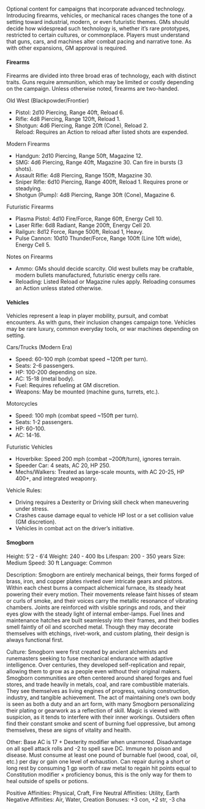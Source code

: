 Optional content for campaigns that incorporate advanced technology. Introducing firearms, vehicles, or mechanical races changes the tone of a setting toward industrial, modern, or even futuristic themes. GMs should decide how widespread such technology is, whether it’s rare prototypes, restricted to certain cultures, or commonplace. Players must understand that guns, cars, and machines alter combat pacing and narrative tone. As with other expansions, GM approval is required.

#### Firearms

Firearms are divided into three broad eras of technology, each with distinct traits. Guns require ammunition, which may be limited or costly depending on the campaign. Unless otherwise noted, firearms are two-handed.

Old West (Blackpowder/Frontier)
- Pistol: 2d10 Piercing, Range 40ft, Reload 6.
- Rifle: 4d8 Piercing, Range 120ft, Reload 1.
- Shotgun: 4d6 Piercing, Range 20ft (Cone), Reload 2.  
    Reload: Requires an Action to reload after listed shots are expended.

Modern Firearms
- Handgun: 2d10 Piercing, Range 50ft, Magazine 12.
- SMG: 4d6 Piercing, Range 40ft, Magazine 30. Can fire in bursts (3 shots).
- Assault Rifle: 4d8 Piercing, Range 150ft, Magazine 30.
- Sniper Rifle: 6d10 Piercing, Range 400ft, Reload 1. Requires prone or steadying.
- Shotgun (Pump): 4d8 Piercing, Range 30ft (Cone), Magazine 6.

Futuristic Firearms
- Plasma Pistol: 4d10 Fire/Force, Range 60ft, Energy Cell 10.
- Laser Rifle: 6d8 Radiant, Range 200ft, Energy Cell 20.
- Railgun: 8d12 Force, Range 500ft, Reload 1, Heavy.
- Pulse Cannon: 10d10 Thunder/Force, Range 100ft (Line 10ft wide), Energy Cell 5.

Notes on Firearms
- Ammo: GMs should decide scarcity. Old west bullets may be craftable, modern bullets manufactured, futuristic energy cells rare.
- Reloading: Listed Reload or Magazine rules apply. Reloading consumes an Action unless stated otherwise.
#### Vehicles
Vehicles represent a leap in player mobility, pursuit, and combat encounters. As with guns, their inclusion changes campaign tone. Vehicles may be rare luxury, common everyday tools, or war machines depending on setting.

Cars/Trucks (Modern Era)
- Speed: 60-100 mph (combat speed ~120ft per turn).
- Seats: 2-6 passengers.
- HP: 100-200 depending on size.
- AC: 15-18 (metal body).
- Fuel: Requires refueling at GM discretion.
- Weapons: May be mounted (machine guns, turrets, etc.).

Motorcycles
- Speed: 100 mph (combat speed ~150ft per turn).
- Seats: 1-2 passengers.
- HP: 60-100.
- AC: 14-16.

Futuristic Vehicles
- Hoverbike: Speed 200 mph (combat ~200ft/turn), ignores terrain.
- Speeder Car: 4 seats, AC 20, HP 250.
- Mechs/Walkers: Treated as large-scale mounts, with AC 20-25, HP 400+, and integrated weaponry.

Vehicle Rules:
- Driving requires a Dexterity or Driving skill check when maneuvering under stress.
- Crashes cause damage equal to vehicle HP lost or a set collision value (GM discretion).
- Vehicles in combat act on the driver’s initiative.
#### Smogborn
Height: 5'2 - 6'4
Weight: 240 - 400 lbs
Lifespan: 200 - 350 years
Size: Medium
Speed: 30 ft
Language: Common

Description: Smogborn are entirely mechanical beings, their forms forged of brass, iron, and copper plates riveted over intricate gears and pistons. Within each chest burns a compact alchemical furnace, its steady heat powering their every motion. Their movements release faint hisses of steam or curls of smoke, and their voices carry the metallic resonance of vibrating chambers. Joints are reinforced with visible springs and rods, and their eyes glow with the steady light of internal ember-lamps. Fuel lines and maintenance hatches are built seamlessly into their frames, and their bodies smell faintly of oil and scorched metal. Though they may decorate themselves with etchings, rivet-work, and custom plating, their design is always functional first.

Culture: Smogborn were first created by ancient alchemists and runemasters seeking to fuse mechanical endurance with adaptive intelligence. Over centuries, they developed self-replication and repair, allowing them to grow as a people even without their original makers. Smogborn communities are often centered around shared forges and fuel stores, and trade heavily in metals, coal, and rare combustible materials. They see themselves as living engines of progress, valuing construction, industry, and tangible achievement. The act of maintaining one’s own body is seen as both a duty and an art form, with many Smogborn personalizing their plating or gearwork as a reflection of skill. Magic is viewed with suspicion, as it tends to interfere with their inner workings. Outsiders often find their constant smoke and scent of burning fuel oppressive, but among themselves, these are signs of vitality and health.

Other: Base AC is 17 + Dexterity modifier when unarmored. Disadvantage on all spell attack rolls and -2 to spell save DC. Immune to poison and disease. Must consume at least one pound of burnable fuel (wood, coal, oil, etc.) per day or gain one level of exhaustion. Can repair during a short or long rest by consuming 1 gp worth of raw metal to regain hit points equal to Constitution modifier × proficiency bonus, this is the only way for them to heal outside of spells or potions.

Positive Affinities: Physical, Craft, Fire
Neutral Affinities: Utility, Earth
Negative Affinities: Air, Water, Creation
Bonuses: +3 con, +2 str, -3 cha